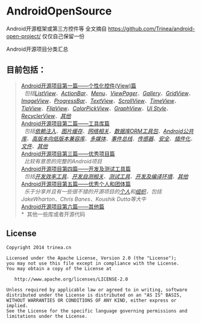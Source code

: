 AndroidOpenSource
=================

Android开源框架或第三方控件等
全文摘自 https://github.com/Trinea/android-open-project/ 
仅仅自己保留一份



Android开源项目分类汇总

## 目前包括：  
>[Android开源项目第一篇——个性化控件(View)篇](https://github.com/xinzy/AndroidOpenSource/blob/master/01-个性化控件.md)  
*&nbsp;&nbsp;包括[ListView](https://github.com/xinzy/AndroidOpenSource/blob/master/01-个性化控件.md#%E4%B8%80listview)、[ActionBar](https://github.com/xinzy/AndroidOpenSource/blob/master/01-个性化控件.md#%E4%BA%8Cactionbar)、[Menu](https://github.com/xinzy/AndroidOpenSource/blob/master/01-个性化控件.md#%E4%B8%89menu)、[ViewPager](https://github.com/xinzy/AndroidOpenSource/blob/master/01-个性化控件.md#%E5%9B%9Bviewpager-gallery)、[Gallery](https://github.com/xinzy/AndroidOpenSource/blob/master/01-个性化控件.md#%E5%9B%9Bviewpager-gallery)、[GridView](https://github.com/xinzy/AndroidOpenSource/blob/master/01-个性化控件.md#%E4%BA%94gridview)、[ImageView](https://github.com/xinzy/AndroidOpenSource/blob/master/01-个性化控件.md#%E5%85%ADimageview)、[ProgressBar](https://github.com/xinzy/AndroidOpenSource/blob/master/01-个性化控件.md#%E4%B8%83progressbar)、[TextView](https://github.com/xinzy/AndroidOpenSource/blob/master/01-个性化控件.md#%E5%85%ABtextview)、[ScrollView](https://github.com/xinzy/AndroidOpenSource/blob/master/01-个性化控件.md#%E4%B9%9Dscrollview)、[TimeView](https://github.com/xinzy/AndroidOpenSource/blob/master/01-个性化控件.md#%E5%8D%81timeview)、[TipView](https://github.com/xinzy/AndroidOpenSource/blob/master/01-个性化控件.md#%E5%8D%81%E4%B8%80tipview)、[FlipView](https://github.com/xinzy/AndroidOpenSource/blob/master/01-个性化控件.md#%E5%8D%81%E4%BA%8Cflipview)、[ColorPickView](https://github.com/xinzy/AndroidOpenSource/blob/master/01-个性化控件.md#%E5%8D%81%E4%B8%89colorpickview)、[GraphView](https://github.com/xinzy/AndroidOpenSource/blob/master/01-个性化控件.md#%E5%8D%81%E5%9B%9Bgraphview)、[UI Style](https://github.com/xinzy/AndroidOpenSource/blob/master/01-个性化控件.md#%E5%8D%81%E4%BA%94ui-style)、[RecyclerView](https://github.com/xinzy/AndroidOpenSource/blob/master/01-个性化控件.md#%e5%8d%81%e5%85%adRecyclerView)、[其他](https://github.com/xinzy/AndroidOpenSource/blob/master/01-个性化控件.md#%e5%8d%81%e4%b8%83%e5%85%b6%e4%bb%96)*  
[Android开源项目第二篇——工具库篇](https://github.com/xinzy/AndroidOpenSource/blob/master/02-工具库.md)  
*&nbsp;&nbsp;包括[依赖注入](https://github.com/xinzy/AndroidOpenSource/blob/master/02-工具库.md#%E4%B8%80%E4%BE%9D%E8%B5%96%E6%B3%A8%E5%85%A5di)、[图片缓存](https://github.com/xinzy/AndroidOpenSource/blob/master/02-工具库.md#%E4%BA%8C%E5%9B%BE%E7%89%87%E7%BC%93%E5%AD%98)、[网络相关](https://github.com/xinzy/AndroidOpenSource/blob/master/02-工具库.md#%E4%B8%89%E7%BD%91%E7%BB%9C%E7%9B%B8%E5%85%B3)、[数据库ORM工具包](https://github.com/xinzy/AndroidOpenSource/blob/master/02-工具库.md#%E5%9B%9B%E6%95%B0%E6%8D%AE%E5%BA%93-orm%E5%B7%A5%E5%85%B7%E5%8C%85)、[Android公共库](https://github.com/xinzy/AndroidOpenSource/blob/master/02-工具库.md#%E4%BA%94android%E5%85%AC%E5%85%B1%E5%BA%93)、[高版本向低版本兼容库](https://github.com/xinzy/AndroidOpenSource/blob/master/02-工具库.md#%E5%85%ADandroid-%E9%AB%98%E7%89%88%E6%9C%AC%E5%90%91%E4%BD%8E%E7%89%88%E6%9C%AC%E5%85%BC%E5%AE%B9)、[多媒体](https://github.com/xinzy/AndroidOpenSource/blob/master/02-工具库.md#%E4%B8%83%E5%A4%9A%E5%AA%92%E4%BD%93%E7%9B%B8%E5%85%B3)、[事件总线](https://github.com/xinzy/AndroidOpenSource/blob/master/02-工具库.md#%E5%85%AB%E4%BA%8B%E4%BB%B6%E6%80%BB%E7%BA%BF%E8%AE%A2%E9%98%85%E8%80%85%E6%A8%A1%E5%BC%8F)、[传感器](https://github.com/xinzy/AndroidOpenSource/blob/master/02-工具库.md#%E4%B9%9D%E4%BC%A0%E6%84%9F%E5%99%A8)、[安全](https://github.com/xinzy/AndroidOpenSource/blob/master/02-工具库.md#%E5%8D%81%E5%AE%89%E5%85%A8)、[插件化](https://github.com/xinzy/AndroidOpenSource/blob/master/02-工具库.md#%E5%8D%81%E4%B8%80%E6%8F%92%E4%BB%B6%E5%8C%96)、[文件](https://github.com/xinzy/AndroidOpenSource/blob/master/02-工具库.md#%E5%8D%81%E4%BA%8C%E6%96%87%E4%BB%B6)、[其他](https://github.com/xinzy/AndroidOpenSource/blob/master/02-工具库.md#%E5%8D%81%E4%B8%89%E5%85%B6%E4%BB%96)*  
[Android开源项目第三篇——优秀项目篇](https://github.com/xinzy/AndroidOpenSource/blob/master/03-优秀项目.md)  
*&nbsp;&nbsp;比较有意思的完整的Android项目*  
[Android开源项目第四篇——开发及测试工具篇](https://github.com/xinzy/AndroidOpenSource/blob/master/04-开发工具及测试工具.md)  
*&nbsp;&nbsp;包括[开发效率工具](https://github.com/xinzy/AndroidOpenSource/blob/master/04-开发工具及测试工具.md#%E4%B8%80%E5%BC%80%E5%8F%91%E6%95%88%E7%8E%87%E5%B7%A5%E5%85%B7)、[开发自测相关](https://github.com/xinzy/AndroidOpenSource/blob/master/04-开发工具及测试工具.md#%E4%BA%8C%E5%BC%80%E5%8F%91%E8%87%AA%E6%B5%8B%E7%9B%B8%E5%85%B3)、[测试工具](https://github.com/xinzy/AndroidOpenSource/blob/master/04-开发工具及测试工具.md#%E4%B8%89%E6%B5%8B%E8%AF%95%E5%B7%A5%E5%85%B7)、[开发及编译环境](https://github.com/xinzy/AndroidOpenSource/blob/master/04-开发工具及测试工具.md#%E5%9B%9B%E5%BC%80%E5%8F%91%E5%8F%8A%E7%BC%96%E8%AF%91%E7%8E%AF%E5%A2%83)、[其他](https://github.com/xinzy/AndroidOpenSource/blob/master/04-开发工具及测试工具.md#%E4%BA%94%E5%85%B6%E4%BB%96)*  
[Android开源项目第五篇——优秀个人和团体篇](https://github.com/xinzy/AndroidOpenSource/blob/master/05-优秀个人和团体篇.md)  
*&nbsp;&nbsp;乐于分享并且有一些很不错的开源项目的[个人](https://github.com/xinzy/AndroidOpenSource/blob/master/05-优秀个人和团体篇.md#%E4%B8%80%E4%B8%AA%E4%BA%BA)和[组织](https://github.com/xinzy/AndroidOpenSource/blob/master/05-优秀个人和团体篇.md#%E4%BA%8C%E7%BB%84%E7%BB%87)，包括JakeWharton、Chris Banes、Koushik Dutta等大牛*  
[Android开源项目第六篇——其他篇](https://github.com/xinzy/AndroidOpenSource/blob/master/06-其他.md)  
*&nbsp;&nbsp;其他一些库或者开源代码  


## License

    Copyright 2014 trinea.cn

    Licensed under the Apache License, Version 2.0 (the "License");
    you may not use this file except in compliance with the License.
    You may obtain a copy of the License at

       http://www.apache.org/licenses/LICENSE-2.0

    Unless required by applicable law or agreed to in writing, software
    distributed under the License is distributed on an "AS IS" BASIS,
    WITHOUT WARRANTIES OR CONDITIONS OF ANY KIND, either express or implied.
    See the License for the specific language governing permissions and
    limitations under the License.
